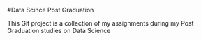 #Data Scince Post Graduation

This Git project is a collection of my assignments during my Post Graduation studies on Data Science